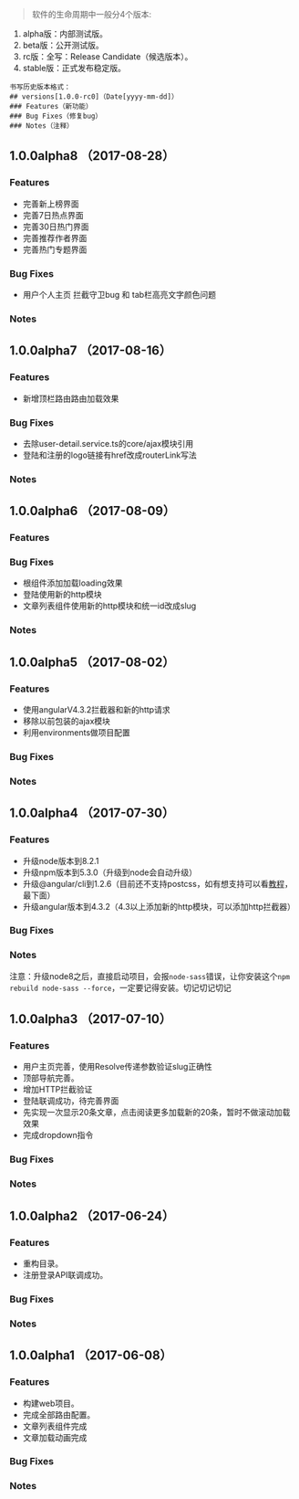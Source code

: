 > 软件的生命周期中一般分4个版本:
1. alpha版：内部测试版。
2. beta版：公开测试版。
3. rc版：全写：Release Candidate（候选版本）。
4. stable版：正式发布稳定版。
```
书写历史版本格式：
## versions[1.0.0-rc0]（Date[yyyy-mm-dd]）
### Features（新功能）
### Bug Fixes（修复bug）
### Notes（注释）
```

## 1.0.0alpha8 （2017-08-28）
### Features
- 完善新上榜界面
- 完善7日热点界面
- 完善30日热门界面
- 完善推荐作者界面
- 完善热门专题界面
### Bug Fixes
- 用户个人主页 拦截守卫bug 和 tab栏高亮文字颜色问题
### Notes

## 1.0.0alpha7 （2017-08-16）
### Features
- 新增顶栏路由路由加载效果
### Bug Fixes
- 去除user-detail.service.ts的core/ajax模块引用
- 登陆和注册的logo链接有href改成routerLink写法
### Notes

## 1.0.0alpha6 （2017-08-09）
### Features
### Bug Fixes
- 根组件添加加载loading效果
- 登陆使用新的http模块
- 文章列表组件使用新的http模块和统一id改成slug
### Notes

## 1.0.0alpha5 （2017-08-02）
### Features
- 使用angularV4.3.2拦截器和新的http请求
- 移除以前包装的ajax模块
- 利用environments做项目配置
### Bug Fixes
### Notes

## 1.0.0alpha4 （2017-07-30）
### Features
- 升级node版本到8.2.1
- 升级npm版本到5.3.0（升级到node会自动升级）
- 升级@angular/cli到1.2.6（目前还不支持postcss，如有想支持可以看[教程](https://github.com/jiayisheji/jianshu/blob/master/doc/web%E5%88%9D%E5%A7%8B%E5%8C%96.md)，最下面）
- 升级angular版本到4.3.2（4.3以上添加新的http模块，可以添加http拦截器）
### Bug Fixes
### Notes
注意：升级node8之后，直接启动项目，会报`node-sass`错误，让你安装这个`npm rebuild node-sass --force`，一定要记得安装。切记切记切记

## 1.0.0alpha3 （2017-07-10）
### Features
- 用户主页完善，使用Resolve传递参数验证slug正确性
- 顶部导航完善。
- 增加HTTP拦截验证
- 登陆联调成功，待完善界面
- 先实现一次显示20条文章，点击阅读更多加载新的20条，暂时不做滚动加载效果
- 完成dropdown指令
### Bug Fixes

### Notes

## 1.0.0alpha2 （2017-06-24）
### Features
- 重构目录。
- 注册登录API联调成功。
### Bug Fixes

### Notes

## 1.0.0alpha1 （2017-06-08）
### Features
- 构建web项目。
- 完成全部路由配置。
- 文章列表组件完成
- 文章加载动画完成
### Bug Fixes

### Notes
